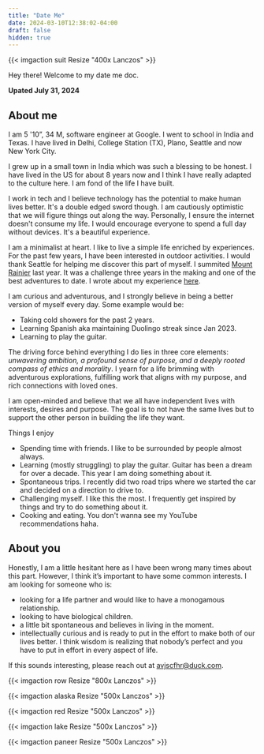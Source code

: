 ```yaml
---
title: "Date Me"
date: 2024-03-10T12:38:02-04:00
draft: false
hidden: true
---
```


{{< imgaction suit Resize "400x Lanczos" >}}

Hey there! Welcome to my date me doc.

**Upated July 31, 2024**

## About me

I am 5 '10”, 34 M, software engineer at Google. I went to school in India and Texas. I have lived in Delhi, College Station (TX), Plano, Seattle and now New York City.


I grew up in a small town in India which was such a blessing to be honest. I have lived in the US for about 8 years now and I think I have really adapted to the culture here. I am fond of the life I have built.


I work in tech and I believe technology has the potential to make human lives better. It's a double edged sword though. I am cautiously optimistic that we will figure  things out along the way. Personally, I ensure the internet doesn't consume my life. I would encourage everyone to spend a full day without devices. It's a beautiful experience. 


I am a minimalist at heart. I like to live a simple life enriched by experiences. For the past few years, I have been interested in outdoor activities. I would thank Seattle for helping me discover this part of myself. I summited [Mount Rainier](https://en.wikipedia.org/wiki/Mount_Rainier) last year. It was a challenge three years in the making and one of the best adventures to date. I wrote about my experience [here](https://yasharma.xyz/posts/rainier). 

I am curious and adventurous, and I strongly believe in being a better version of myself every day. Some example would be: 

* Taking cold showers for the past 2 years.
* Learning Spanish aka maintaining Duolingo streak since Jan 2023.
* Learning to play the guitar.


The driving force behind everything I do lies in three core elements: *unwavering ambition, a profound sense of purpose, and a deeply rooted compass of ethics and morality*. I yearn for a life brimming with adventurous explorations, fulfilling work that aligns with my purpose, and rich connections with loved ones.

I am open-minded and believe that we all have independent lives with interests, desires and purpose. The goal is to not have the same lives but to support the other person in building the life they want.

Things I enjoy

* Spending time with friends. I like to be surrounded by people almost always. 
* Learning (mostly struggling) to play the guitar. Guitar has been a dream for over a decade. This year I am doing something about it.
* Spontaneous trips. I recently did two road trips where we started the car and decided on a direction to drive to.
* Challenging myself. I like this the most. I frequently get inspired by things and try to do something about it.
* Cooking and eating. You don't wanna see my YouTube recommendations haha.


## About you


Honestly, I am a little hesitant here as I have been wrong many times about this part. However, I think it’s important to have some common interests. I am looking for someone who is:

* looking for a life partner and would like to have a monogamous relationship.
* looking to have biological children.
* a little bit spontaneous and believes in living in the moment.
* intellectually curious and is ready to put in the effort to make both of our lives better. I think wisdom is realizing that nobody’s perfect and you have to put in effort in every aspect of life.

If this sounds interesting, please reach out at avjscfhr@duck.com.

{{< imgaction row Resize "800x Lanczos" >}}

{{< imgaction alaska Resize "500x Lanczos" >}}

{{< imgaction red Resize "500x Lanczos" >}}

{{< imgaction lake Resize "500x Lanczos" >}}

{{< imgaction paneer Resize "500x Lanczos" >}}